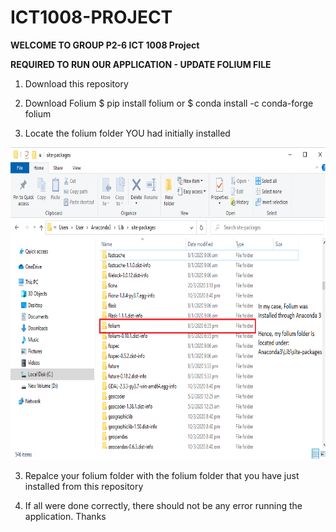# ICT1008-PROJECT

**WELCOME TO GROUP P2-6 ICT 1008 Project**

**REQUIRED TO RUN OUR APPLICATION - UPDATE FOLIUM FILE**
1) Download this repository 

2) Download Folium
$ pip install folium 
or
$ conda install -c conda-forge folium

2) Locate the folium folder YOU had initially installed

<img src="image/find_folium_folder.png" width="700" height="500" >

3) Repalce your folium folder with the folium folder that you have just installed from this repository

4) If all were done correctly, there should not be any error running the application. Thanks
